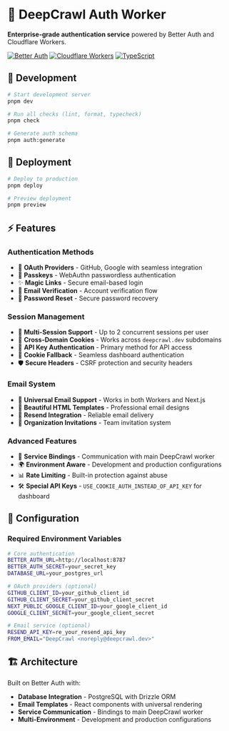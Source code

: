 # 🔐 DeepCrawl Auth Worker

**Enterprise-grade authentication service** powered by Better Auth and Cloudflare Workers.

[![Better Auth](https://img.shields.io/badge/Better_Auth-1.3-green.svg)](https://better-auth.com/)
[![Cloudflare Workers](https://img.shields.io/badge/Cloudflare-Workers-orange.svg)](https://workers.cloudflare.com/)
[![TypeScript](https://img.shields.io/badge/TypeScript-Ready-blue.svg)](https://www.typescriptlang.org)

## 🚀 Development

```bash
# Start development server
pnpm dev

# Run all checks (lint, format, typecheck)
pnpm check

# Generate auth schema
pnpm auth:generate
```

## 🚀 Deployment

```bash
# Deploy to production
pnpm deploy

# Preview deployment
pnpm preview
```

## ⚡ Features

### **Authentication Methods**
- 🔐 **OAuth Providers** - GitHub, Google with seamless integration
- 🔑 **Passkeys** - WebAuthn passwordless authentication
- ✨ **Magic Links** - Secure email-based login
- 📧 **Email Verification** - Account verification flow
- 🔄 **Password Reset** - Secure password recovery

### **Session Management**
- 🏢 **Multi-Session Support** - Up to 2 concurrent sessions per user
- 🍪 **Cross-Domain Cookies** - Works across `deepcrawl.dev` subdomains
- 🔐 **API Key Authentication** - Primary method for API access
- 🍪 **Cookie Fallback** - Seamless dashboard authentication
- 🛡️ **Secure Headers** - CSRF protection and security headers

### **Email System**
- 📨 **Universal Email Support** - Works in both Workers and Next.js
- 🎨 **Beautiful HTML Templates** - Professional email designs
- 📧 **Resend Integration** - Reliable email delivery
- 👥 **Organization Invitations** - Team invitation system

### **Advanced Features**
- 🔗 **Service Bindings** - Communication with main DeepCrawl worker
- 🌍 **Environment Aware** - Development and production configurations
- 📊 **Rate Limiting** - Built-in protection against abuse
- 🛠️ **Special API Keys** - `USE_COOKIE_AUTH_INSTEAD_OF_API_KEY` for dashboard

## 🔧 Configuration

### **Required Environment Variables**
```bash
# Core authentication
BETTER_AUTH_URL=http://localhost:8787
BETTER_AUTH_SECRET=your_secret_key
DATABASE_URL=your_postgres_url

# OAuth providers (optional)
GITHUB_CLIENT_ID=your_github_client_id
GITHUB_CLIENT_SECRET=your_github_client_secret
NEXT_PUBLIC_GOOGLE_CLIENT_ID=your_google_client_id
GOOGLE_CLIENT_SECRET=your_google_client_secret

# Email service (optional)
RESEND_API_KEY=re_your_resend_api_key
FROM_EMAIL="DeepCrawl <noreply@deepcrawl.dev>"
```

## 🏗️ Architecture

Built on Better Auth with:
- **Database Integration** - PostgreSQL with Drizzle ORM
- **Email Templates** - React components with universal rendering
- **Service Communication** - Bindings to main DeepCrawl worker
- **Multi-Environment** - Development and production configurations
